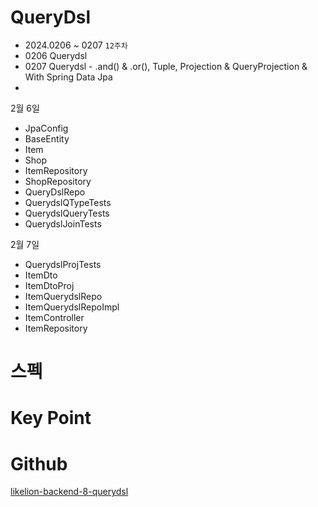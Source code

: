 # QueryDsl

- 2024.0206 ~ 0207 `12주차`
- 0206 Querydsl
- 0207 Querydsl - .and() & .or(), Tuple, Projection & QueryProjection & With Spring Data Jpa
- 

2월 6일
- JpaConfig
- BaseEntity
- Item
- Shop
- ItemRepository
- ShopRepository
- QueryDslRepo
- QuerydslQTypeTests
- QuerydslQueryTests
- QuerydslJoinTests

2월 7일
- QuerydslProjTests
- ItemDto
- ItemDtoProj
- ItemQuerydslRepo
- ItemQuerydslRepoImpl
- ItemController
- ItemRepository

# 스펙

# Key Point

# Github
[likelion-backend-8-querydsl](https://github.com/edujeeho0/likelion-backend-8-querydsl)